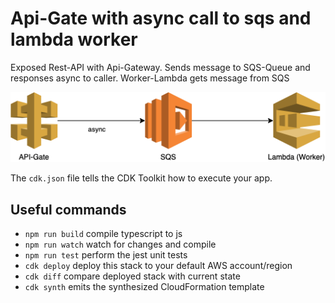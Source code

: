 # Api-Gate with async call to sqs and lambda worker
Exposed Rest-API with Api-Gateway. Sends message to SQS-Queue and
responses async to caller. Worker-Lambda gets message from SQS

![API-Gateway with Lambda-Integration](images/apigate-sqs-lambda.png)

The `cdk.json` file tells the CDK Toolkit how to execute your app.

## Useful commands

* `npm run build`   compile typescript to js
* `npm run watch`   watch for changes and compile
* `npm run test`    perform the jest unit tests
* `cdk deploy`      deploy this stack to your default AWS account/region
* `cdk diff`        compare deployed stack with current state
* `cdk synth`       emits the synthesized CloudFormation template
